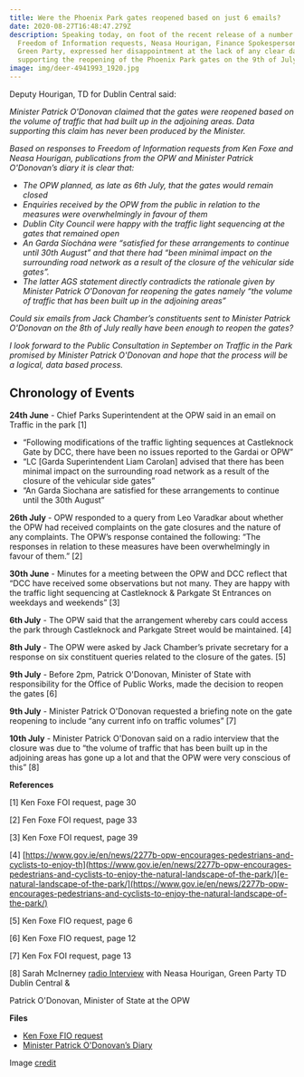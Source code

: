 ```yaml
---
title: Were the Phoenix Park gates reopened based on just 6 emails?
date: 2020-08-27T16:48:47.279Z
description: Speaking today, on foot of the recent release of a number of
  Freedom of Information requests, Neasa Hourigan, Finance Spokesperson for the
  Green Party, expressed her disappointment at the lack of any clear data
  supporting the reopening of the Phoenix Park gates on the 9th of July
image: img/deer-4941993_1920.jpg
---
```

Deputy Hourigan, TD for Dublin Central said:

*Minister Patrick O'Donovan claimed that the gates were reopened based on the volume of traffic that had built up in the adjoining areas.  Data supporting this claim has never been produced by the Minister.*

*Based on responses to Freedom of Information requests from Ken Foxe and Neasa Hourigan, publications from the OPW and Minister Patrick O'Donovan’s diary it is clear that:*

* *The OPW planned, as late as 6th July, that the gates would remain closed*
* *Enquiries received by the OPW from the public in relation to the measures were overwhelmingly in favour of them*
* *Dublin City Council were happy with the traffic light sequencing at the gates that remained open*
* *An Garda Síochána were “satisfied for these arrangements to continue until 30th August” and that there had “been minimal impact on the surrounding road network as a result of the closure of the vehicular side gates”.* 
* *The latter AGS statement directly contradicts the rationale given by  Minister Patrick O'Donovan for reopening the gates namely “the volume of traffic that has been built up in the adjoining areas”*

*Could six emails from Jack Chamber’s constituents sent to Minister Patrick O'Donovan on the 8th of July really have been enough to reopen the gates?*

*I look forward to the Public Consultation in September on Traffic in the Park promised by Minister Patrick O'Donovan and hope that the process will be a logical, data based process.*

## Chronology of Events

**24th June** - Chief Parks Superintendent at the OPW said in an email on Traffic in the park \[1]

* “Following modifications of the traffic lighting sequences at Castleknock Gate by DCC, there have been no issues reported to the Gardai or OPW”
* “LC \[Garda Superintendent Liam Carolan] advised that there has been minimal impact on the surrounding road network as a result of the closure of the vehicular side gates”
* “An Garda Siochana are satisfied for these arrangements to continue until the 30th August”

**26th July** - OPW responded to a query from Leo Varadkar about whether the OPW had received complaints on the gate closures and the nature of any complaints. The OPW’s response contained the following: “The responses in relation to these measures have been overwhelmingly in favour of them.” \[2]

**30th June** - Minutes for a meeting between the OPW and DCC reflect  that “DCC have received some observations but not many. They are happy with the traffic light sequencing at Castleknock & Parkgate St Entrances on weekdays and weekends” \[3]

**6th July** - The OPW said that the arrangement whereby cars could access the park through Castleknock and Parkgate Street would be maintained. \[4]

**8th July** - The OPW were asked by Jack Chamber’s private secretary for a response on six constituent queries related to the closure of the gates. \[5]

**9th July** - Before 2pm, Patrick O'Donovan, Minister of State with responsibility for the Office of Public Works, made the decision to reopen the gates \[6]

**9th July** - Minister Patrick O'Donovan requested a briefing note on the gate reopening to include “any current info on traffic volumes” \[7]

**10th July** - Minister Patrick O'Donovan said on a radio interview that the closure was due to “the volume of traffic that has been built up in the adjoining areas has gone up a lot and that the OPW were very conscious of this” \[8]

**References**

\[1] Ken Foxe FOI request, page 30

\[2] Fen Foxe FOI request, page 33

\[3] Ken Foxe FOI request, page 39

\[4] [https://www.gov.ie/en/news/2277b-opw-encourages-pedestrians-and-cyclists-to-enjoy-th](https://www.gov.ie/en/news/2277b-opw-encourages-pedestrians-and-cyclists-to-enjoy-the-natural-landscape-of-the-park/)[e-natural-landscape-of-the-park/](https://www.gov.ie/en/news/2277b-opw-encourages-pedestrians-and-cyclists-to-enjoy-the-natural-landscape-of-the-park/)

\[5] Ken Foxe FIO request, page 6

\[6] Ken Foxe FIO request, page 12

\[7] Ken Fox FOI request, page 13

\[8] Sarah McInerney [radio Interview](https://www.rte.ie/radio/radioplayer/html5/#/radio1/21801038) with Neasa Hourigan, Green Party TD Dublin Central &

Patrick O'Donovan, Minister of State at the OPW

**Files**

* [Ken Foxe FIO request ](https://www.documentcloud.org/documents/7030972-OPW-Phoenix-Park-Records-Final.html)
* [Minister Patrick O'Donovan’s Diary](/docs/Minister-Diary-29th-June-2020-to-19th-July-2020.pdf)

Image [credit](https://pixabay.com/photos/deer-animal-park-nature-4941993/)